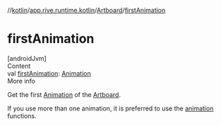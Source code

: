 //[kotlin](../../../index.md)/[app.rive.runtime.kotlin](../index.md)/[Artboard](index.md)/[firstAnimation](first-animation.md)



# firstAnimation  
[androidJvm]  
Content  
val [firstAnimation](first-animation.md): [Animation](../-animation/index.md)  
More info  


Get the first [Animation](../-animation/index.md) of the [Artboard](index.md).



If you use more than one animation, it is preferred to use the [animation](animation.md) functions.

  



